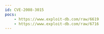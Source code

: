 ```yaml
---
id: CVE-2008-3015
pocs:
    - https://www.exploit-db.com/raw/6619
    - https://www.exploit-db.com/raw/6716
---
```

